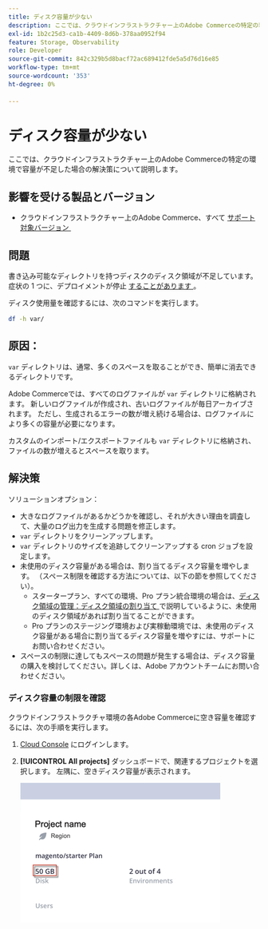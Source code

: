 ```yaml
---
title: ディスク容量が少ない
description: ここでは、クラウドインフラストラクチャー上のAdobe Commerceの特定の環境で容量が不足した場合の解決策について説明します。
exl-id: 1b2c25d3-ca1b-4409-8d6b-378aa0952f94
feature: Storage, Observability
role: Developer
source-git-commit: 842c329b5d8bacf72ac689412fde5a5d76d16e85
workflow-type: tm+mt
source-wordcount: '353'
ht-degree: 0%

---
```


# ディスク容量が少ない

ここでは、クラウドインフラストラクチャー上のAdobe Commerceの特定の環境で容量が不足した場合の解決策について説明します。

## 影響を受ける製品とバージョン

* クラウドインフラストラクチャー上のAdobe Commerce、すべて [&#x200B; サポート対象バージョン &#x200B;](https://magento.com/sites/default/files/magento-software-lifecycle-policy.pdf)

## 問題

書き込み可能なディレクトリを持つディスクのディスク領域が不足しています。 症状の 1 つに、デプロイメントが停止 [&#x200B; することがあります &#x200B;](https://experienceleague.adobe.com/ja/docs/experience-cloud-kcs/kbarticles/ka-26878)。

ディスク使用量を確認するには、次のコマンドを実行します。

```bash
df -h var/
```

## 原因：

`var` ディレクトリは、通常、多くのスペースを取ることができ、簡単に消去できるディレクトリです。

Adobe Commerceでは、すべてのログファイルが `var` ディレクトリに格納されます。 新しいログファイルが作成され、古いログファイルが毎日アーカイブされます。 ただし、生成されるエラーの数が増え続ける場合は、ログファイルにより多くの容量が必要になります。

カスタムのインポート/エクスポートファイルも `var` ディレクトリに格納され、ファイルの数が増えるとスペースを取ります。

## 解決策

ソリューションオプション：

* 大きなログファイルがあるかどうかを確認し、それが大きい理由を調査して、大量のログ出力を生成する問題を修正します。
* `var` ディレクトリをクリーンアップします。
* `var` ディレクトリのサイズを追跡してクリーンアップする cron ジョブを設定します。
* 未使用のディスク容量がある場合は、割り当てるディスク容量を増やします。 （スペース制限を確認する方法については、以下の節を参照してください）。
   * スタータープラン、すべての環境、Pro プラン統合環境の場合は、[&#x200B; ディスク領域の管理：ディスク領域の割り当て &#x200B;](https://experienceleague.adobe.com/ja/docs/commerce-cloud-service/user-guide/develop/storage/manage-disk-space#application-disk-space) で説明しているように、未使用のディスク領域があれば割り当てることができます。
   * Pro プランのステージング環境および実稼動環境では、未使用のディスク容量がある場合に割り当てるディスク容量を増やすには、サポートにお問い合わせください。
* スペースの制限に達してもスペースの問題が発生する場合は、ディスク容量の購入を検討してください。詳しくは、Adobe アカウントチームにお問い合わせください。

### ディスク容量の制限を確認

クラウドインフラストラクチャ環境の各Adobe Commerceに空き容量を確認するには、次の手順を実行します。

1. [Cloud Console](https://console.adobecommerce.com) にログインします。
1. **[!UICONTROL All projects]** ダッシュボードで、関連するプロジェクトを選択します。 左隅に、空きディスク容量が表示されます。

   ![project_space.png](/help/troubleshooting/miscellaneous/assets/project_space.png)
